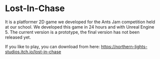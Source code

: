 # Lost-In-Chase
It is a platformer 2D game we developed for the Ants Jam competition held at our school. We developed this game in 24 hours and with Unreal Engine 5. The current version is a prototype, the final version has not been released yet.

If you like to play, you can download from here: https://northern-lights-studios.itch.io/lost-in-chase 
